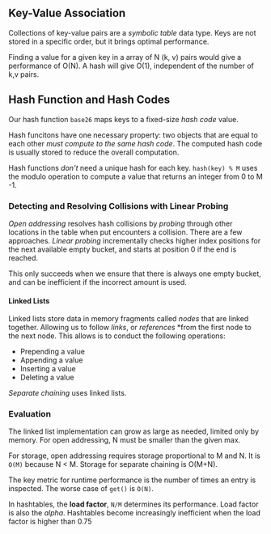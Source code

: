 ## Key-Value Association

Collections of key-value pairs are a _symbolic table_ data type. Keys are not stored in a specific order, but it brings optimal performance.

Finding a value for a given key in a array of N (k, v) pairs would give a performance of O(N).
A hash will give O(1), independent of the number of k,v pairs.

## Hash Function and Hash Codes
Our hash function `base26` maps keys to a fixed-size _hash code_ value. 

Hash funcitons have one necessary property: two objects that are equal to each other _must compute to the same hash code_.
The computed hash code is usually stored to reduce the overall computation.

Hash functions *don't* need a unique hash for each key. `hash(key) % M` uses the modulo operation to compute a value that
returns an integer from 0 to M -1.

### Detecting and Resolving Collisions with Linear Probing
_Open addressing_ resolves hash collisions by _probing_ through other locations in the table when put encounters a
collision. There are a few approaches. _Linear probing_ incrementally checks higher index positions for the next available empty bucket, and starts at
position 0 if the end is reached.

This only succeeds when we ensure that there is always one empty bucket, and can be inefficient if the incorrect amount is used.

#### Linked Lists
Linked lists store data in memory fragments called _nodes_ that are linked together. Allowing us to follow _links_, or 
_references_ *from the first node to the next node. This allows is to conduct the following operations:
* Prepending a value
* Appending a value
* Inserting a value
* Deleting a value

_Separate chaining_ uses linked lists.

### Evaluation
The linked list implementation can grow as large as needed, limited only by memory. For open addressing, N must be smaller
than the given max.

For storage, open addressing requires storage proportional to M and N. It is `O(M)` because N < M.
Storage for separate chaining is O(M+N).

The key metric for runtime performance is the number of times an entry is inspected. The worse case of `get()` is `O(N)`.

In hashtables, the **load factor**, `N/M` determines its performance. Load factor is also the _alpha_.
Hashtables become increasingly inefficient when the load factor is higher than 0.75